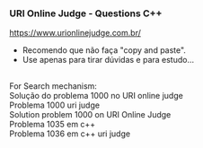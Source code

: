 ### URI Online Judge - Questions C++ </br>
https://www.urionlinejudge.com.br/
* Recomendo que não faça "copy and paste".
* Use apenas para tirar dúvidas e para estudo...


##

<div>
For Search mechanism: </br>
  Solução do problema 1000 no URI online judge </br>
  Problema 1000 uri judge </br>
  Solution problem 1000 on URI Online Judge </br>
  Problema 1035 em c++ </br>
  Problema 1036 em c++ uri judge </br>
</div>
